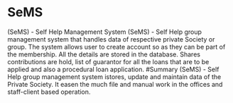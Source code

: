 # SeMS
(SeMS) - Self Help Management System 
(SeMS) - Self Help group management system that handles data of respective private Society or group. The system allows user to create account so as they can be part of the membership. All the details are stored in the database. Shares contributions are hold, list of guarantor for all the loans that are to be applied and also a procedural loan application.
#Summary
(SeMS) - Self Help group management system istores, update and maintain data of the Private Society. It easen the much file and manual work in the offices and staff-client based operation.
